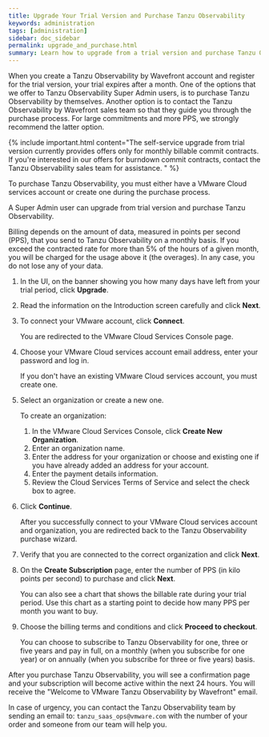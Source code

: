 ```yaml
---
title: Upgrade Your Trial Version and Purchase Tanzu Observability
keywords: administration
tags: [administration]
sidebar: doc_sidebar
permalink: upgrade_and_purchase.html
summary: Learn how to upgrade from a trial version and purchase Tanzu Observability.
---
```


When you create a Tanzu Observability by Wavefront account and register for the trial version, your trial expires after a month. One of the options that we offer to Tanzu Observability Super Admin users, is to purchase Tanzu Observability by themselves. Another option is to contact the Tanzu Observability by Wavefront sales team so that they guide you through the purchase process. For large commitments and more PPS, we strongly recommend the latter option. 

{% include important.html content="The self-service upgrade from trial version currently provides offers only for monthly billable commit contracts. If you're interested in our offers for burndown commit contracts, contact the Tanzu Observability sales team for assistance. " %}

To purchase Tanzu Observability, you must either have a VMware Cloud services account or create one during the purchase process.

A Super Admin user can upgrade from trial version and purchase Tanzu Observability. 

Billing depends on the amount of data, measured in points per second (PPS), that you send to Tanzu Observability  on a monthly basis. If you exceed the contracted rate for more than 5% of the hours of a given month, you will be charged for the usage above it (the overages). In any case, you do not lose any of your data.

1. In the UI, on the banner showing you how many days have left from your trial period, click **Upgrade**.
2. Read the information on the Introduction screen carefully and click **Next**.
3. To connect your VMware account, click **Connect**. 

   You are redirected to the VMware Cloud Services Console page.
   
4. Choose your VMware Cloud services account email address, enter your password and log in. 
   
   If you don't have an existing VMware Cloud services account, you must create one. 

5. Select an organization or create a new one.

   To create an organization:
   
   1. In the VMware Cloud Services Console, click **Create New Organization**.
   2. Enter an organization name.
   3. Enter the address for your organization or choose and existing one if you have already added an address for your account.
   4. Enter the payment details information.
   5. Review the Cloud Services Terms of Service and select the check box to agree. 

6. Click **Continue**.
   
   After you successfully connect to your VMware Cloud services account and organization, you are redirected back to the Tanzu Observability purchase wizard.
   
7. Verify that you are connected to the correct organization and click **Next**. 

8. On the **Create Subscription** page, enter the number of PPS (in kilo points per second) to purchase and click **Next**. 
   
   You can also see a chart that shows the billable rate during your trial period. Use this chart as a starting point to decide how many PPS per month you want to buy.
  
9. Choose the billing terms and conditions and click **Proceed to checkout**.

   You can choose to subscribe to Tanzu Observability for one, three or five years and pay in full, on a monthly (when you subscribe for one year) or on annually (when you subscribe for three or five years) basis.
   
After you purchase Tanzu Observability, you will see a confirmation page and your subscription will become active within the next 24 hours. You will receive the  "Welcome to VMware Tanzu Observability by Wavefront" email.

In case of urgency, you can contact the Tanzu Observability team by sending an email to: `tanzu_saas_ops@vmware.com` with the number of your order and someone from our team will help you.
